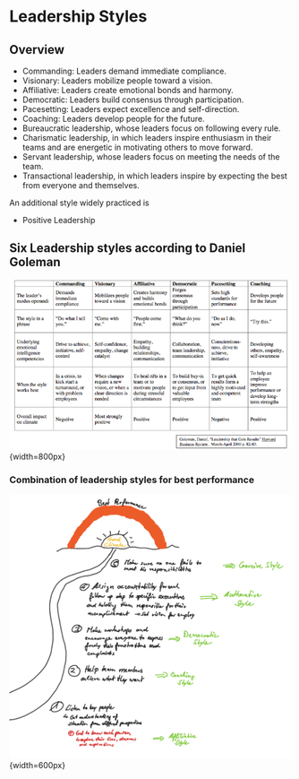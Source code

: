 # Leadership Styles

## Overview

* Commanding: Leaders demand immediate compliance.
* Visionary: Leaders mobilize people toward a vision.
* Affiliative: Leaders create emotional bonds and harmony.
* Democratic: Leaders build consensus through participation.
* Pacesetting: Leaders expect excellence and self-direction.
* Coaching: Leaders develop people for the future.
* Bureaucratic leadership, whose leaders focus on following every rule.
* Charismatic leadership, in which leaders inspire enthusiasm in their teams and are energetic in motivating others to move forward.
* Servant leadership, whose leaders focus on meeting the needs of the team.
* Transactional leadership, in which leaders inspire by expecting the best from everyone and themselves.

An additional style widely practiced is

* Positive Leadership

## Six Leadership styles according to Daniel Goleman

![Six Leadership Styles](../assets/six-leadership-styles.png){width=800px}

### Combination of leadership styles for best performance

![Combination of Leadership styles](../assets/leadership-styles-combination.png){width=600px}
